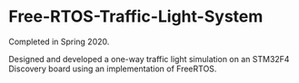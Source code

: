 # Free-RTOS-Traffic-Light-System

Completed in Spring 2020.

Designed and developed a one-way traffic light simulation on an STM32F4 Discovery board using an implementation of FreeRTOS.
